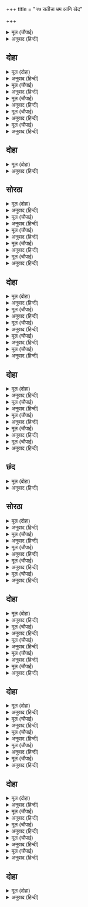 +++
title = "१७ सतीचा भ्रम आणि खेद"

+++


<details><summary>मूल (चौपाई)</summary>

रामकथा ससि किरन समाना।  
संत चकोर करहिं जेहि पाना॥  
ऐसेइ संसय कीन्ह भवानी।  
महादेव तब कहा बखानी॥
</details>

<details><summary>अनुवाद (हिन्दी)</summary>

रामकथा ही चंद्रकिरणांसारखी आहे आणि संतजन हे चकोर होत. ते तिचे अखंड पान करतात. अशीच शंका पार्वतीला आली होती, तेव्हा भगवान शंकरांनी तिचे निरसन केले.॥ ४॥
</details>

## दोहा


<details><summary>मूल (दोहा)</summary>

कहउँ सो मति अनुहारि अब उमा संभु संबाद।  
भयउ समय जेहि हेतु जेहि सुनु मुनि मिटिहि बिषाद॥ ४७॥
</details>

<details><summary>अनुवाद (हिन्दी)</summary>

आता मी माझ्या बुद्धीप्रमाणे शिवपार्वतींचा संवाद सांगतो. हे मुने! तो जेव्हा व ज्या कारणाने झाला, तो तुम्ही ऐका. त्यामुळे तुमचे दुःख दूर होईल.॥ ४७॥
</details>

<details><summary>मूल (चौपाई)</summary>

एक बार त्रेता जुग माहीं।  
संभु गए कुंभज रिषि पाहीं॥  
संग सती जगजननि भवानी।  
पूजे रिषि अखिलेस्वर जानी॥
</details>

<details><summary>अनुवाद (हिन्दी)</summary>

त्रेता युगात भगवान शंकर हे अगस्त्य ऋषींना भेटण्यास गेले. त्यांच्याबरोबर जगज्जननी भवानी सतीसुद्धा होती. ऋषींनी शंकरांची संपूर्ण जगाचे ईश्वर समजून पूजा केली.॥ १॥
</details>

<details><summary>मूल (चौपाई)</summary>

रामकथा मुनिबर्ज बखानी।  
सुनी महेस परम सुखु मानी॥  
रिषि पूछी हरिभगति सुहाई।  
कही संभु अधिकारी पाई॥
</details>

<details><summary>अनुवाद (हिन्दी)</summary>

ऋषींनी त्यांना रामकथा विस्ताराने सांगितली. ती ऐकून शंकर संतुष्ट झाले. त्यानंतर ऋषींनी त्यांना हरिभक्तीविषयी सुंदर प्रश्न विचारला. त्यावेळी शंकरांनी अगस्त्य ऋषी हे अधिकारी आहेत, असे समजून त्यांना भक्तीचे रहस्य समजावून सांगितले.॥ २॥
</details>

<details><summary>मूल (चौपाई)</summary>

कहत सुनत रघुपति गुन गाथा।  
कछु दिन तहाँ रहे गिरिनाथा॥  
मुनि सन बिदा मागि त्रिपुरारी।  
चले भवन सँग दच्छकुमारी॥
</details>

<details><summary>अनुवाद (हिन्दी)</summary>

त्या प्रसंगी शंकर हे श्रीरामांच्या गुणांच्या कथा सांगत-ऐकत काही दिवस तेथे राहिले. मग ऋषींचा निरोप घेऊन शंकर सतीबरोबर आपल्या निवासस्थानी (कैलास पर्वताकडे) निघाले.॥ ३॥
</details>

<details><summary>मूल (चौपाई)</summary>

तेहि अवसर भंजन महिभारा।  
हरि रघुबंस लीन्ह अवतारा॥  
पिता बचन तजि राजु उदासी।  
दंडक बन बिचरत अबिनासी॥
</details>

<details><summary>अनुवाद (हिन्दी)</summary>

त्याकाळी पृथ्वीचा भार नाहीसा करण्यासाठी श्रीहरींनी रघुवंशामध्ये अवतार घेतला होता.ते अविनाशी भगवान राम हे पित्याच्या आज्ञेनुसारराज्य-त्याग करून तपस्वी साधूच्या वेषात दंडकारण्यातून चालले होते.॥ ४॥
</details>

## दोहा


<details><summary>मूल (दोहा)</summary>

हृदयँ बिचारत जात हर केहि बिधि दरसनु होइ।  
गुप्त रूप अवतरेउ प्रभु गएँ जान सबु कोइ॥ ४८ (क)॥
</details>

<details><summary>अनुवाद (हिन्दी)</summary>

श्रीशिव हे मनात विचार करीत होते की, भगवंतांचे दर्शन मला कसे लाभेल? प्रभू श्रीरामांनी गुप्तपणे अवतार घेतलेला आहे. मी गेलो तर सर्व लोकांना ते कळेल.॥ ४८(क)॥
</details>

## सोरठा


<details><summary>मूल (दोहा)</summary>

संकर उर अति छोभु सती न जानहिं मरमु सोइ।  
तुलसी दरसन लोभु मन डरु लोचन लालची॥ ४८ (ख)॥
</details>

<details><summary>अनुवाद (हिन्दी)</summary>

श्रीशंकरांच्या मनात या विचाराने अस्वस्थता उत्पन्न झाली, परंतु सतीला हे रहस्य माहीत नव्हते. तुलसीदास म्हणतात की, शंकरांना मनात (रहस्य उघड होण्याचे) भय वाटत होते, परंतु दर्शनासाठी त्यांचे नेत्र आसुसले होते.॥ ४८(ख)॥
</details>

<details><summary>मूल (चौपाई)</summary>

रावन मरन मनुज कर जाचा।  
प्रभु बिधि बचनु कीन्ह चह साचा॥  
जौं नहिं जाउँ रहइ पछितावा।  
करत बिचारु न बनत बनावा॥
</details>

<details><summary>अनुवाद (हिन्दी)</summary>

रावणाने (ब्रह्मदेवांना) आपले मरण मनुष्याच्या हातून मिळावे, असे मागितले होते. प्रभू श्रीराम हे ब्रह्मदेवांचे वचन खरे करू इच्छित होते. मी जर आता त्यांच्याजवळ गेलो नाही, तर नंतर मला पश्चात्ताप करावा लागेल. असा विचार श्रीशिवांच्या मनात येत होता, परंतु कोणतीही नेमकी युक्ती सुचत नव्हती.॥ १॥
</details>

<details><summary>मूल (चौपाई)</summary>

एहि बिधि भए सोचबस ईसा।  
तेही समय जाइ दससीसा॥  
लीन्ह नीच मारीचहि संगा।  
भयउ तुरत सोइ कपट कुरंगा॥
</details>

<details><summary>अनुवाद (हिन्दी)</summary>

अशाप्रकारे श्रीशंकर काळजीत पडले. त्याचवेळी नीच रावणाने जाऊन मारीचाला आपल्या सोबत घेतले आणि तो (मारीच) लगेच खोटा हरीण झाला.॥ २॥
</details>

<details><summary>मूल (चौपाई)</summary>

करि छलु मूढ़ हरी बैदेही।  
प्रभु प्रभाउ तस बिदित न तेही॥  
मृग बधिबंधु सहित हरि आए।  
आश्रमु देखि नयन जल छाए॥
</details>

<details><summary>अनुवाद (हिन्दी)</summary>

मूर्ख (रावणाने) कपट करून सीतेचे हरण केले. त्याला श्रीरामांचा खरा प्रभाव ठाऊक नव्हता. श्रीहरी हरिणाला मारून लक्ष्मणासह आश्रमात आले आणि तेथे सीता न दिसल्याने त्यांचे डोळे पाण्याने भरले.॥ ३॥
</details>

<details><summary>मूल (चौपाई)</summary>

बिरह बिकल नर इव रघुराई।  
खोजत बिपिन फिरत दोउ भाई॥  
कबहूँ जोग बियोग न जाकें।  
देखा प्रगट बिरह दुखु ताकें॥
</details>

<details><summary>अनुवाद (हिन्दी)</summary>

श्रीराम हे माणसाप्रमाणे विरहाने व्याकूळ झाले आणि दोघे भाऊ सीतेला शोधत वनात फिरू लागले. ज्यांना कधी संयोग-वियोग होत नाही, त्यांच्यामध्ये प्रत्यक्ष विरहाचे दुःख दिसत होते.॥४॥
</details>

## दोहा


<details><summary>मूल (दोहा)</summary>

अति बिचित्र रघुपति चरित जानहिं परम सुजान।  
जे मतिमंद बिमोह बस हृदयँ धरहिं कछु आन॥ ४९॥
</details>

<details><summary>अनुवाद (हिन्दी)</summary>

श्रीरघुनाथांचे चरित्र मोठे विचित्र आहे. ते सिद्ध ज्ञानीजनच जाणतात. जे मंदबुद्धीचे आहेत, ते मोहाला बळी पडून मनात काही विपरीतच समजतात.॥ ४९॥
</details>

<details><summary>मूल (चौपाई)</summary>

संभु समय तेहि रामहि देखा।  
उपजा हियँ अति हरषु बिसेषा॥  
भरि लोचन छबिसिंधु निहारी।  
कुसमय जानि न कीन्हि चिन्हारी॥
</details>

<details><summary>अनुवाद (हिन्दी)</summary>

त्यावेळी श्रीशंकरांनी श्रीरामांना पाहिले. त्यांना पाहून त्यांच्या मनात फार आनंद झाला. अतिशय सुंदर श्रीरामांना श्रीशंकरांनी डोळे भरून पाहिले, परंतु अप्रासंगिक होईल, म्हणून त्यांना ओळख दिली नाही.॥ १॥
</details>

<details><summary>मूल (चौपाई)</summary>

जय सच्चिदानंद जग पावन।  
अस कहि चलेउ मनोज नसावन॥  
चले जात सिव सती समेता।  
पुनि पुनि पुलकत कृपानिकेता॥
</details>

<details><summary>अनुवाद (हिन्दी)</summary>

‘जगाला पवित्र करणाऱ्या सच्चिदानंदांचा विजय असो’ असे म्हणत कामदेवाचा नाश करणारे श्रीशंकर पुढे चालू लागले. कृपानिधान श्रीशंकर आनंदाने रोमांचित होऊन सतीबरोबर जात होते.॥ २॥
</details>

<details><summary>मूल (चौपाई)</summary>

सतीं सो दसा संभु कै देखी।  
उर उपजा संदेहु बिसेषी॥  
संकरु जगतबंद्य जगदीसा।  
सुर नर मुनि सब नावत सीसा॥
</details>

<details><summary>अनुवाद (हिन्दी)</summary>

सतीने श्रीशंकरांची ती अवस्था पाहिली. तिच्या मनात मोठा संदेह उत्पन्न झाला. (ती मनात म्हणू लागली,) शंकरांना सर्व जग वंदन करते, ते जगदीश्वर आहेत. देव, मनुष्य, मुनी, हे सर्वजण त्यांच्यापुढे मस्तक नम्र करतात.॥ ३॥
</details>

<details><summary>मूल (चौपाई)</summary>

तिन्ह नृपसुतहि कीन्ह परनामा।  
कहि सच्चिदानंद परधामा॥  
भए मगन छबि तासु बिलोकी।  
अजहुँ प्रीति उर रहति न रोकी॥
</details>

<details><summary>अनुवाद (हिन्दी)</summary>

त्यांनी एका राजपुत्राला सच्चिदानंद परमधाम म्हणून प्रणाम केला आणि त्यांचे सौंदर्य पाहून ते त्यांच्या प्रेमात इतके बुडून गेले की, अजूनही त्यांच्या मनातील प्रेम त्यांना आवरत नाही.॥ ४॥
</details>

## दोहा


<details><summary>मूल (दोहा)</summary>

ब्रह्म जो ब्यापक बिरज अज अकल अनीह अभेद।  
सो कि देह धरि होइ नर जाहि न जानत बेद॥ ५०॥
</details>

<details><summary>अनुवाद (हिन्दी)</summary>

जे ब्रह्म सर्वव्यापक, मायारहित, जन्मरहित, अगोचर, इच्छारहित व भेदरहित आहे, ज्याला वेदही जाणत नाहीत, ते देह धारण करून मनुष्य कसे होऊ शकेल?॥ ५०॥
</details>

<details><summary>मूल (चौपाई)</summary>

बिष्नु जो सुर हित नरतनु धारी।  
सोउ सर्बग्य जथा त्रिपुरारी॥  
खोजइ सो कि अग्य इव नारी।  
ग्यानधाम श्रीपति असुरारी॥
</details>

<details><summary>अनुवाद (हिन्दी)</summary>

देवांच्या हितासाठी मनुष्यशरीर धारण करणारे जे भगवान विष्णू आहेत, तेसुद्धा शंकरांच्यासारखे सर्वज्ञ आहेत. ज्ञानभांडार, लक्ष्मीपती, असुरांचे शत्रू असलेले भगवान विष्णू काय अज्ञान्याप्रमाणे स्त्रीचा शोध घेत फिरतील?॥ १॥
</details>

<details><summary>मूल (चौपाई)</summary>

संभुगिरा पुनि मृषा न होई।  
सिव सर्बग्य जान सबु कोई॥  
अस संसय मन भयउ अपारा।  
होइ न हृदयँ प्रबोध प्रचारा॥
</details>

<details><summary>अनुवाद (हिन्दी)</summary>

परंतु शंकरांचे वचनही खोटे असू शकणार नाही. शंकर हे सर्वज्ञ आहेत, हे सर्वांना माहीत आहे. सतीच्या मनात अशा प्रकारे संदेहाचे काहूर उठले. कशाही प्रकारे तिच्या मनात ज्ञानाचा प्रकाश पडत नव्हता.॥ २॥
</details>

<details><summary>मूल (चौपाई)</summary>

जद्यपि प्रगट न कहेउ भवानी।  
हर अंतरजामी सब जानी॥  
सुनहि सती तव नारि सुभाऊ।  
संसय अस न धरिअ उर काऊ॥
</details>

<details><summary>अनुवाद (हिन्दी)</summary>

भवानी जरी काही बोलली नाही, तरी अंतर्यामी शंकरांनी सर्व जाणले. ते म्हणाले, ‘हे सती! माझे ऐक. तुझा स्त्रीस्वभाव आहे. असा संशय मनात आणू नकोस.॥ ३॥
</details>

<details><summary>मूल (चौपाई)</summary>

जासु कथा कुंभज रिषि गाई।  
भगति जासु मैं मुनिहि सुनाई॥  
सोइ मम इष्टदेव रघुबीरा।  
सेवत जाहि सदा मुनि धीरा॥
</details>

<details><summary>अनुवाद (हिन्दी)</summary>

जी कथा अगस्त्य ऋषींनी गाईली आणि ज्यांची भक्ती मुनींना मी सांगितली, ते हेच माझे इष्टदेव श्रीराम आहेत. त्यांची सेवा ज्ञानी, मुनी नित्य करीत असतात.॥ ४॥
</details>

## छंद


<details><summary>मूल (दोहा)</summary>

मुनि धीर जोगी सिद्ध संतत बिमल मन जेहि ध्यावहीं।  
कहि नेति निगम पुरान आगम जासु कीरति गावहीं॥  
सोइ रामु ब्यापक ब्रह्म भुवन निकाय पति माया धनी।  
अवतरेउ अपने भगत हित निजतंत्र नित रघुकुलमनी॥
</details>

<details><summary>अनुवाद (हिन्दी)</summary>

ज्ञानी, मुनी, योगी आणि सिद्ध पुरुष हे निर्मल मनाने निरंतर ज्यांचे ध्यान करतात आणि वेद, पुराणे व शास्त्रे ‘नेति नेति’ असे म्हणत ज्यांचे यशोगान करतात, तेच सर्वव्यापक, संपूर्ण ब्रह्मांडांचे स्वामी, मायापती, नित्य परम स्वतंत्र परब्रह्म असलेल्या भगवान श्रीरामांनी आपल्या भक्तांच्या कल्याणासाठी रघुकुल-भूषण म्हणून अवतार घेतला आहे.’
</details>

## सोरठा


<details><summary>मूल (दोहा)</summary>

लाग न उर उपदेसु जदपि कहेउ सिवँ बार बहु।  
बोले बिहसि महेसु हरिमाया बलु जानि जियँ॥ ५१॥
</details>

<details><summary>अनुवाद (हिन्दी)</summary>

अशाप्रकारे श्रीशिवांनी अनेकवार सांगितले, परंतु सतीच्या मनाला तो उपदेश मानवला नाही. तेव्हा श्रीशिव मनात भगवंतांच्या मायेचा हा प्रभाव समजून हसत म्हणाले,॥ ५१॥
</details>

<details><summary>मूल (चौपाई)</summary>

जौं तुम्हरें मन अति संदेहू।  
तौ किन जाइ परीछा लेहू॥  
तब लगि बैठ अहउँ बटछाहीं।  
जब लगि तुम्ह ऐहहु मोहि पाहीं॥
</details>

<details><summary>अनुवाद (हिन्दी)</summary>

‘जर तुझ्या मनात फार मोठा संदेह आहे, तर तू जाऊन परीक्षा का घेत नाहीस? तू परत येईपर्यंत मी या वटवृक्षाच्या सावलीत बसतो.॥ १॥
</details>

<details><summary>मूल (चौपाई)</summary>

जैसें जाइ मोह भ्रम भारी।  
करेहु सो जतनु बिबेक बिचारी॥  
चलीं सती सिव आयसु पाई।  
करहिं बिचारु करौं का भाई॥
</details>

<details><summary>अनुवाद (हिन्दी)</summary>

ज्यामुळे तुझा अज्ञानजनित भ्रम दूर होईल, ते तू योग्य प्रकारे विवेकपूर्वक पूर्ण विचारांती कर.’ शिवांची आज्ञा मिळताच सती निघाली आणि मनात विचार करू लागली की, ‘आता काय करू?’ (कशी परीक्षा घेऊ?)॥ २॥
</details>

<details><summary>मूल (चौपाई)</summary>

इहाँ संभु अस मन अनुमाना।  
दच्छसुता कहुँ नहिं कल्याना॥  
मोरेहु कहें न संसय जाहीं।  
बिधि बिपरीत भलाई नाहीं॥
</details>

<details><summary>अनुवाद (हिन्दी)</summary>

इकडे श्रीशिवांनी मनोमन ताडले की, ‘दक्षकन्या सतीचे काही खरे नाही. जर मी समजावून सांगूनही तिचा संदेह दूर होत नाही, तर तिचे दैवच फिरले आहे. आता सतीची धडगत नाही.॥ ३॥
</details>

<details><summary>मूल (चौपाई)</summary>

होइहि सोइ जो राम रचि राखा।  
को करि तर्क बढ़ावै साखा॥  
अस कहि लगे जपन हरिनामा।  
गईं सती जहँ प्रभु सुखधामा॥
</details>

<details><summary>अनुवाद (हिन्दी)</summary>

श्रीरामांनी जे योजले आहे, तेच होणार. तर्काचे फाटे फोडून काय उपयोग?’ असे म्हणत भगवान श्रीशिव भगवान श्रीहरीच्या नामाचा जप करू लागले आणि जेथे सुख-धाम प्रभू श्रीराम होते, तेथे ती गेली.॥ ४॥
</details>

## दोहा


<details><summary>मूल (दोहा)</summary>

पुनि पुनि हृदयँ बिचारु करि धरि सीता कर रूप।  
आगें होइ चलि पंथ तेहिं जेहिं आवत नरभूप॥ ५२॥
</details>

<details><summary>अनुवाद (हिन्दी)</summary>

सतीने पुष्कळ विचारांती सीतेचे रूप धारण केले आणि नराधिप श्रीराम ज्या वाटेने येत होते, त्या वाटेने ती निघाली.॥ ५२॥
</details>

<details><summary>मूल (चौपाई)</summary>

लछिमन दीख उमाकृत बेषा।  
चकित भए भ्रम हृदयँ बिसेषा॥  
कहि न सकत कछु अति गंभीरा।  
प्रभु प्रभाउ जानत मतिधीरा॥
</details>

<details><summary>अनुवाद (हिन्दी)</summary>

सतीचे हे वेषांतर पाहून लक्ष्मण चकित झाला. त्याचे मन चक्रावून गेले. तो फार गंभीर झाला, त्याला बोलणे सुधरेना. धीरबुद्धीचा लक्ष्मण प्रभू रामांचा प्रभाव जाणत होता.॥ १॥
</details>

<details><summary>मूल (चौपाई)</summary>

सती कपटु जानेउ सुरस्वामी।  
सबदरसी सब अंतरजामी॥  
सुमिरत जाहि मिटइ अग्याना।  
सोइ सरबग्य रामु भगवाना॥
</details>

<details><summary>अनुवाद (हिन्दी)</summary>

सर्व काही पाहणारे आणि सर्वांचे हृदय जाणणारे असे देवांचे स्वामी श्रीरामांनी सतीचे कपट ओळखले. ज्यांचे स्मरण होताच अज्ञानाचा नाश होतो, तेच ते सर्वज्ञ भगवान श्रीराम होते.॥ २॥
</details>

<details><summary>मूल (चौपाई)</summary>

सती कीन्ह चह तहँहुँ दुराऊ।  
देखहु नारि सुभाव प्रभाऊ॥  
निज माया बलु हृदयँ बखानी।  
बोले बिहसि रामु मृदु बानी॥
</details>

<details><summary>अनुवाद (हिन्दी)</summary>

स्त्रीस्वभावाचा नमुना पाहा. सतीला तेथे (सर्वज्ञ श्रीरामांच्यासमोरही) कपट करण्याची इच्छा झाली. आपल्या माया-बलाचे मनात स्मरण करून श्रीरामचंद्र हसून कोमल वाणीने म्हणाले.॥ ३॥
</details>

<details><summary>मूल (चौपाई)</summary>

जोरि पानि प्रभु कीन्ह प्रनामू।  
पिता समेत लीन्ह निज नामू॥  
कहेउ बहोरि कहाँ बृषकेतू।  
बिपिन अकेलि फिरहु केहि हेतू॥
</details>

<details><summary>अनुवाद (हिन्दी)</summary>

प्रभूंनी दोन्ही हात जोडून सतीला म्हटले, ‘मी दशरथपुत्र राम तुम्हांला प्रणाम करीत आहे. नंतर विचारले की, भगवान शिव कोठे आहेत? तुम्ही येथे वनात एकटॺाच का फिरत आहात?’॥ ४॥
</details>

## दोहा


<details><summary>मूल (दोहा)</summary>

राम बचन मृदु गूढ़ सुनि उपजा अति संकोचु।  
सती सभीत महेस पहिं चलीं हृदयँ बड़ सोचु॥ ५३॥
</details>

<details><summary>अनुवाद (हिन्दी)</summary>

श्रीरामांचे कोमल व गूढ बोलणे ऐकून सती ओशाळून गेली. ती घाबरून गप्पपणे शिवांच्या जवळ परतू लागली. तिला आता काळजी लागून राहिली.॥ ५३॥
</details>

<details><summary>मूल (चौपाई)</summary>

मैं संकर कर कहा न माना।  
निज अग्यानु राम पर आना॥  
जाइ उतरु अब देहउँ काहा।  
उर उपजा अति दारुन दाहा॥
</details>

<details><summary>अनुवाद (हिन्दी)</summary>

‘आपण शंकरांचे म्हणणे मानले नाही आणि आपल्या अज्ञानाचा आरोप श्रीरामांच्यावर केला. आता मी परत जाऊन शंकरांना काय उत्तर देऊ?’ (असा विचार करता करता) सतीचे मन फारच उद्विग्न झाले.॥ १॥
</details>

<details><summary>मूल (चौपाई)</summary>

जाना राम सतीं दुखु पावा।  
निज प्रभाउ कछु प्रगटि जनावा॥  
सतीं दीख कौतुकु मग जाता।  
आगें रामु सहित श्री भ्राता॥
</details>

<details><summary>अनुवाद (हिन्दी)</summary>

सतीला दुःख झाले आहे, हे श्रीरामांनी ओळखले. तेव्हा त्यांनी आपला प्रभाव दाखविला. सती वाटेने जात असता, तिला चमत्कार दिसला की, श्रीरामचंद्र हे सीता व लक्ष्मण यांचेसह समोरून जात आहेत. (या प्रसंगी श्रीरामांनी सतीला सीता दाखविली. कारण, तिने श्रीरामांचे सच्चिदानंद रूप पहावे, वियोग व दुःखाची जी कल्पना तिच्या मनात आली होती, ती दूर व्हावी आणि तिने पहिल्यासारखे व्हावे.)॥ २॥
</details>

<details><summary>मूल (चौपाई)</summary>

फिरि चितवा पाछें प्रभु देखा।  
सहित बंधु सिय सुंदर बेषा॥  
जहँ चितवहिं तहँ प्रभु आसीना।  
सेवहिं सिद्ध मुनीस प्रबीना॥
</details>

<details><summary>अनुवाद (हिन्दी)</summary>

मग सतीने मागे वळून पाहिले, तेव्हा तेथेही बंधू लक्ष्मण आणिसीतेसह श्रीराम सुंदर वेषात दिसून आले. जिकडे पाहावे तिकडे प्रभू श्रीराम विराजमान आहेत आणि चतुर सिद्ध मुनीश्वर त्यांची सेवा करीत आहेत.॥ ३॥
</details>

<details><summary>मूल (चौपाई)</summary>

देखे सिव बिधि बिष्नु अनेका।  
अमित प्रभाउ एक तें एका॥  
बंदत चरन करत प्रभु सेवा।  
बिबिध बेष देखे सब देवा॥
</details>

<details><summary>अनुवाद (हिन्दी)</summary>

सतीने तेथे अनेक शिव, विष्णू, ब्रह्मदेव पाहिले. ते एकापेक्षा एक प्रभावी होते. तऱ्हेतऱ्हेची वेशभूषा करून सर्व देव श्रीरामांची चरण-वंदना करीत सेवा करीत होते.॥ ४॥
</details>

## दोहा


<details><summary>मूल (दोहा)</summary>

सती बिधात्री इंदिरा देखीं अमित अनूप।  
जेहिं जेहिं बेष अजादि सुर तेहि तेहि तन अनुरूप॥ ५४॥
</details>

<details><summary>अनुवाद (हिन्दी)</summary>

तिला अनेक अनुपम सती, सावित्री, लक्ष्मी दिसत होत्या. ज्या रूपांमध्ये ब्रह्मदेव इत्यादी देव होते, त्यांना शोभतील अशा रूपात (त्यांच्या) या सर्व शक्तीसुद्धा होत्या.॥ ५४॥
</details>

<details><summary>मूल (चौपाई)</summary>

देखे जहँ तहँ रघुपति जेते।  
सक्तिन्ह सहित सकल सुर तेते॥  
जीव चराचर जो संसारा।  
देखे सकल अनेक प्रकारा॥
</details>

<details><summary>अनुवाद (हिन्दी)</summary>

सतीने जिकडे-तिकडे जितके श्रीराम पाहिले, तितकेच देवही आपल्या शक्तींसह तिला दिसले. जगात जितके चराचर जीव आहेत, तेसुद्धा अनेक प्रकारचे दिसून आले.॥ १॥
</details>

<details><summary>मूल (चौपाई)</summary>

पूजहिं प्रभुहि देव बहु बेषा।  
राम रूप दूसर नहिं देखा॥  
अवलोके रघुपति बहुतेरे।  
सीता सहित न बेष घनेरे॥
</details>

<details><summary>अनुवाद (हिन्दी)</summary>

(तिला दिसले की,) अनेक वेष धारण केलेले देव हे प्रभू श्रीरामांची पूजा करीत आहेत. परंतु श्रीरामांचे दुसरे रूप कुठे दिसले नाही. सीतेसह अनेक श्रीराम दिसले, परंतु त्यांचे अनेक वेष नव्हते.॥ २॥
</details>

<details><summary>मूल (चौपाई)</summary>

सोइ रघुबर सोइ लछिमनु सीता।  
देखि सती अति भईं सभीता॥  
हृदय कंप तन सुधि कछु नाहीं।  
नयन मूदि बैठीं मग माहीं॥
</details>

<details><summary>अनुवाद (हिन्दी)</summary>

(सर्व ठिकाणी) तेच रघुनाथ, तेच लक्ष्मण आणि तीच सीता- हे पाहून सती घाबरून गेली. तिच्या मनाचा थरकाप उडाला आणि देहाची शुद्ध हरपली. तेव्हा ती डोळे मिटून वाटेतच बसली.॥ ३॥
</details>

<details><summary>मूल (चौपाई)</summary>

बहुरि बिलोकेउ नयन उघारी।  
कछु न दीख तहँ दच्छकुमारी॥  
पुनि पुनि नाइ राम पद सीसा।  
चलीं तहाँ जहँ रहे गिरीसा॥
</details>

<details><summary>अनुवाद (हिन्दी)</summary>

तिने डोळे उघडून बघितले, तर सतीला तेथे काहीच दिसले नाही. तेव्हा तिने श्रीरामांच्या चरणी वारंवार मस्तक नम्र केले आणि जेथे शिव बसले होते, तेथे ती परत गेली.॥ ४॥
</details>

## दोहा


<details><summary>मूल (दोहा)</summary>

गईं समीप महेस तब हँसि पूछी कुसलात।  
लीन्हि परीछा कवन बिधि कहहु सत्य सब बात॥ ५५॥
</details>

<details><summary>अनुवाद (हिन्दी)</summary>

जेव्हा ती शिवांच्याजवळ गेली, तेव्हा त्यांनी हसून विचारले की, ‘तू श्रीरामांची परीक्षा कशी घेतलीस, ते खरे खरे सांग.’॥ ५५॥
</details>
